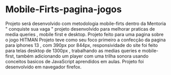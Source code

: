 # Mobile-Firts-pagina-jogos
Projeto será desenvolvido com metodologia mobile-firts dentro da Mentoria " conquiste sua vaga "
projeto desenvolvido para melhorar praticas de media queries , mobile first e desktop.
Projeto feito para uma pagina sobre o jogo HITMAN
Projeto teve como seu foco primeiro a confecção da pagina para iphones 13 , com 390px por 844px,
responsividade do site foi feito para telas desktop de 1300px , trabalhando as medias queries e mobile-first,
também adicionando um player com uma trilha sonora usando conceitos basicos de JavaScript aprendidos em aulas.
Projeto foi desenvolvido em navegador firefox.
